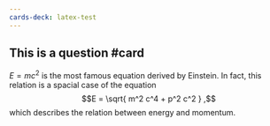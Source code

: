 ```yaml
---
cards-deck: latex-test
---
```


## This is a question #card

$E = m c^2$ is the most famous equation derived by Einstein.
In fact, this relation is a spacial case of the equation
$$E = \sqrt{ m^2 c^4 + p^2 c^2 } ,$$
which describes the relation between energy and momentum.

